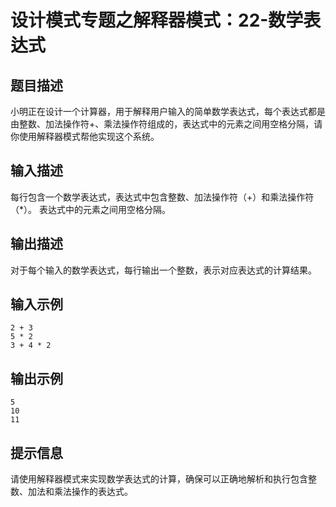 # 设计模式专题之解释器模式：22-数学表达式

## 题目描述
小明正在设计一个计算器，用于解释用户输入的简单数学表达式，每个表达式都是由整数、加法操作符+、乘法操作符组成的，表达式中的元素之间用空格分隔，请你使用解释器模式帮他实现这个系统。

## 输入描述
每行包含一个数学表达式，表达式中包含整数、加法操作符（+）和乘法操作符（*）。 表达式中的元素之间用空格分隔。

## 输出描述
对于每个输入的数学表达式，每行输出一个整数，表示对应表达式的计算结果。

## 输入示例
```
2 + 3
5 * 2
3 + 4 * 2
```

## 输出示例
```
5
10
11
```

## 提示信息
请使用解释器模式来实现数学表达式的计算，确保可以正确地解析和执行包含整数、加法和乘法操作的表达式。
